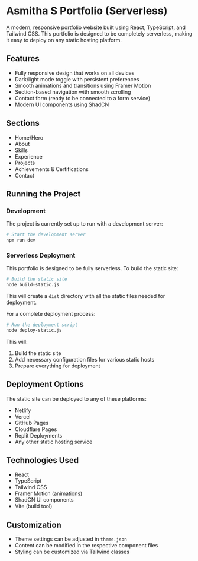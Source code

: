 # Asmitha S Portfolio (Serverless)

A modern, responsive portfolio website built using React, TypeScript, and Tailwind CSS. This portfolio is designed to be completely serverless, making it easy to deploy on any static hosting platform.

## Features

- Fully responsive design that works on all devices
- Dark/light mode toggle with persistent preferences
- Smooth animations and transitions using Framer Motion
- Section-based navigation with smooth scrolling
- Contact form (ready to be connected to a form service)
- Modern UI components using ShadCN

## Sections

- Home/Hero
- About
- Skills
- Experience
- Projects
- Achievements & Certifications
- Contact

## Running the Project

### Development

The project is currently set up to run with a development server:

```bash
# Start the development server
npm run dev
```

### Serverless Deployment

This portfolio is designed to be fully serverless. To build the static site:

```bash
# Build the static site
node build-static.js
```

This will create a `dist` directory with all the static files needed for deployment.

For a complete deployment process:

```bash
# Run the deployment script
node deploy-static.js
```

This will:
1. Build the static site
2. Add necessary configuration files for various static hosts
3. Prepare everything for deployment

## Deployment Options

The static site can be deployed to any of these platforms:

- Netlify
- Vercel
- GitHub Pages
- Cloudflare Pages
- Replit Deployments
- Any other static hosting service

## Technologies Used

- React
- TypeScript
- Tailwind CSS
- Framer Motion (animations)
- ShadCN UI components
- Vite (build tool)

## Customization

- Theme settings can be adjusted in `theme.json`
- Content can be modified in the respective component files
- Styling can be customized via Tailwind classes